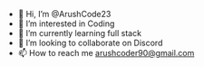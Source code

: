 - 👋 Hi, I’m @ArushCode23
- 👀 I’m interested in Coding
- 🌱 I’m currently learning full stack
- 💞️ I’m looking to collaborate on Discord
- 📫 How to reach me arushcoder90@gmail.com

<!---
ArushCode23/ArushCode23 is a ✨ special ✨ repository because its `README.md` (this file) appears on your GitHub profile.
You can click the Preview link to take a look at your changes.
--->

